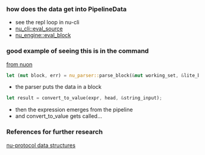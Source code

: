 
### how does the data get into PipelineData

* see the repl loop in nu-cli
* [nu_cli::eval_source](https://github.com/nushell/nushell/blob/main/crates/nu-cli/src/repl.rs)
* [nu_engine::eval_block](https://github.com/nushell/nushell/blob/main/crates/nu-engine/src/eval.rs)

### good example of seeing this is in the command

[from nuon](https://github.com/nushell/nushell/blob/main/crates/nu-command/src/formats/from/nuon.rs)

```rust
let (mut block, err) = nu_parser::parse_block(&mut working_set, &lite_block, true, &[]);
```

* the parser puts the data in a block

```rust
let result = convert_to_value(expr, head, &string_input);
```

* then the expression emerges from the pipeline
* and convert_to_value gets called...

### References for further research

[nu-protocol data structures](./engine-q/engine-q-nu-protocol.md)
